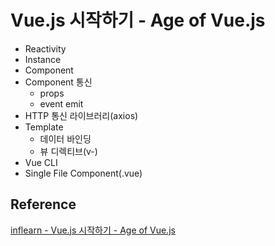 # Vue.js 시작하기 - Age of Vue.js

- Reactivity
- Instance
- Component
- Component 통신
  - props
  - event emit
- HTTP 통신 라이브러리(axios)
- Template
  - 데이터 바인딩
  - 뷰 디렉티브(v-)
- Vue CLI
- Single File Component(.vue)

## Reference

[inflearn - Vue.js 시작하기 - Age of Vue.js](https://www.inflearn.com/course/age-of-vuejs)
